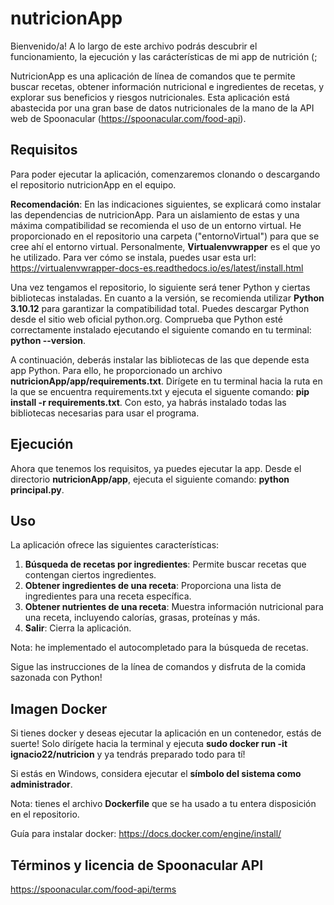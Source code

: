 # nutricionApp


Bienvenido/a! A lo largo de este archivo podrás descubrir el funcionamiento, la ejecución y las carácterísticas de mi app de nutrición (;

NutricionApp es una aplicación de línea de comandos que te permite buscar recetas, obtener información nutricional e ingredientes de recetas, y explorar sus beneficios y riesgos nutricionales. Esta aplicación está abastecida por una gran base de datos nutricionales de la mano de la API web de Spoonacular (https://spoonacular.com/food-api).

## **Requisitos**

Para poder ejecutar la aplicación, comenzaremos clonando o descargando el repositorio nutricionApp en el equipo.

**Recomendación**: En las indicaciones siguientes, se explicará como instalar las dependencias de nutricionApp. Para un aislamiento de estas y una máxima compatibilidad se recomienda el uso de un entorno virtual. He proporcionado en el repositorio una carpeta ("entornoVirtual") para que se cree ahí el entorno virtual. Personalmente, **Virtualenvwrapper** es el que yo he utilizado. Para ver cómo se instala, puedes usar esta url: https://virtualenvwrapper-docs-es.readthedocs.io/es/latest/install.html

Una vez tengamos el repositorio, lo siguiente será tener Python y ciertas bibliotecas instaladas. En cuanto a la versión, se recomienda utilizar **Python 3.10.12** para garantizar la compatibilidad total. Puedes descargar Python desde el sitio web oficial python.org. Comprueba que Python esté correctamente instalado ejecutando el siguiente comando en tu terminal: **python --version**.

A continuación, deberás instalar las bibliotecas de las que depende esta app Python. Para ello, he proporcionado un archivo **nutricionApp/app/requirements.txt**. Dirígete en tu terminal hacia la ruta en la que se encuentra requirements.txt y ejecuta el siguente comando: **pip install -r requirements.txt**. Con esto, ya habrás instalado todas las bibliotecas necesarias para usar el programa.

## **Ejecución**

Ahora que tenemos los requisitos, ya puedes ejecutar la app. Desde el directorio **nutricionApp/app**, ejecuta el siguiente comando: **python principal.py**.

## **Uso**

La aplicación ofrece las siguientes características:

1. **Búsqueda de recetas por ingredientes**: Permite buscar recetas que contengan ciertos ingredientes.
2. **Obtener ingredientes de una receta**: Proporciona una lista de ingredientes para una receta específica.
3. **Obtener nutrientes de una receta**: Muestra información nutricional para una receta, incluyendo calorías, grasas, proteínas y más.
4. **Salir**: Cierra la aplicación.

Nota: he implementado el autocompletado para la búsqueda de recetas.

Sigue las instrucciones de la línea de comandos y disfruta de la comida sazonada con Python!

## **Imagen Docker**

Si tienes docker y deseas ejecutar la aplicación en un contenedor, estás de suerte! Solo dirígete hacia la terminal y ejecuta **sudo docker run -it ignacio22/nutricion** y ya tendrás preparado todo para tí! 

Si estás en Windows, considera ejecutar el **símbolo del sistema como administrador**.

Nota: tienes el archivo **Dockerfile** que se ha usado a tu entera disposición en el repositorio.

Guía para instalar docker: https://docs.docker.com/engine/install/

## **Términos y licencia de Spoonacular API**

https://spoonacular.com/food-api/terms
